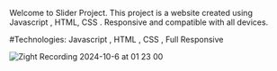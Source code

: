 Welcome to Slider Project. This project is a website created using Javascript , HTML, CSS  . Responsive and compatible with all devices.

#Technologies: Javascript , HTML , CSS , Full Responsive


![Zight Recording 2024-10-6 at 01 23 00](https://github.com/user-attachments/assets/785ec1e7-6c70-4df1-b5d1-881e24d96538)
